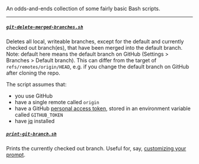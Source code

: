 An odds-and-ends collection of some fairly basic Bash scripts.

---

##### [`git-delete-merged-branches.sh`](/git-delete-merged-branches.sh)
Deletes all local, writeable branches, except for the default and currently checked out branch(es), that have been merged into the default branch. Note: default here means the default branch on GitHub (Settings > Branches > Default branch). This can differ from the target of `refs/remotes/origin/HEAD`, e.g. if you change the default branch on GitHub after cloning the repo.

The script assumes that:
- you use GitHub
- have a single remote called `origin`
- have a GitHub [personal access token](https://help.github.com/articles/creating-an-access-token-for-command-line-use/), stored in an environment variable called `GITHUB_TOKEN`
- have [jq](https://stedolan.github.io/jq/) installed


##### [`print-git-branch.sh`](/print-git-branch.sh)
Prints the currently checked out branch. Useful for, say, [customizing your prompt](https://github.com/patrickmckenna/dotfiles/blob/b8099969c3ec509c4770b6f0224cd044b9b66230/bashrc#L29).
